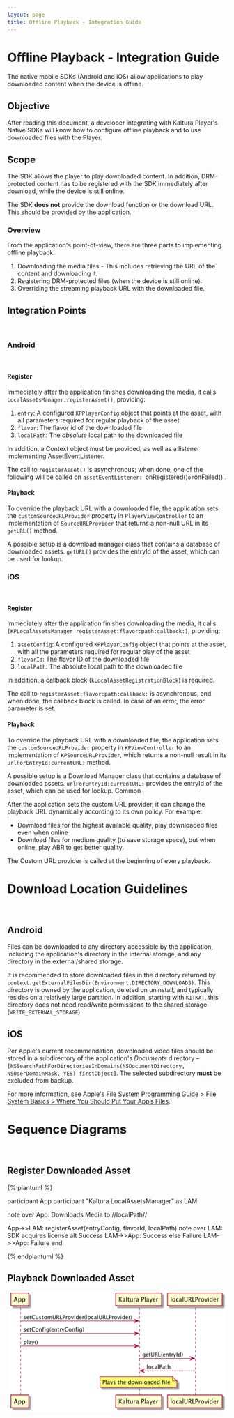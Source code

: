 ```yaml
---
layout: page
title: Offline Playback - Integration Guide
---
```


# Offline Playback - Integration Guide

The native mobile SDKs (Android and iOS) allow applications to play downloaded content when the device is offline.


## Objective
After reading this document, a developer integrating with Kaltura Player's Native SDKs will know how to configure offline playback and to use downloaded files with the Player.


## Scope
The SDK allows the player to play downloaded content. In addition, DRM-protected content has to be registered with the SDK immediately after download, while the device is still online.

The SDK **does not** provide the download function or the download URL. This should be provided by the application.

### Overview
From the application's point-of-view, there are three parts to implementing offline playback:

1. Downloading the media files - This includes retrieving the URL of the content and downloading it.
2. Registering DRM-protected files (when the device is still online).
3. Overriding the streaming playback URL with the downloaded file.

## Integration Points
&nbsp;
### Android
&nbsp;
#### Register
Immediately after the application finishes downloading the media, it calls `LocalAssetsManager.registerAsset()`, providing:

1. `entry`: A configured `KPPlayerConfig` object that points at the asset, with all  parameters required for regular playback of the asset
2. `flavor`: The flavor id of the downloaded file
3. `localPath`: The *absolute* local path to the downloaded file

In addition, a Context object must be provided, as well as a listener implementing AssetEventListener.

The call to `registerAsset()` is asynchronous; when done, one of the following will be called on `assetEventListener: `onRegistered()` or `onFailed()`.
#### Playback
To override the playback URL with a downloaded file, the application sets the `customSourceURLProvider` property in `PlayerViewController` to an implementation of `SourceURLProvider` that returns a non-null URL in its `getURL()` method.

A possible setup is a download manager class that contains a database of downloaded assets. `getURL()` provides the entryId of the asset, which can be used for lookup.

### iOS
&nbsp;

#### Register

Immediately after the application finishes downloading the media, it calls `[KPLocalAssetsManager registerAsset:flavor:path:callback:]`, providing:

1. `assetConfig`: A configured `KPPlayerConfig` object that points at the asset, with all the parameters required for regular play of the asset
2. `flavorId`: The flavor ID of the downloaded file
3. `localPath`: The absolute local path to the downloaded file

In addition, a callback block (`kLocalAssetRegistrationBlock`) is required.

The call to `registerAsset:flavor:path:callback:` is asynchronous, and when done, the callback block is called. In case of an error, the error parameter is set.

#### Playback

To override the playback URL with a downloaded file, the application sets the `customSourceURLProvider` property in `KPViewController` to an implementation of `KPSourceURLProvider`, which returns a non-null result in its `urlForEntryId:currentURL:` method.

A possible setup is a Download Manager class that contains a database of downloaded assets. `urlForEntryId:currentURL:` provides the entryId of the asset, which can be used for lookup.
Common

After the application sets the custom URL provider, it can change the playback URL dynamically according to its own policy. For example:

* Download files for the highest available quality, play downloaded files even when online
* Download files for medium quality (to save storage space), but when online, play ABR to get better quality.

The Custom URL provider is called at the beginning of every playback.

# Download Location Guidelines
&nbsp;

## Android

Files can be downloaded to any directory accessible by the application, including the application's directory in the internal storage, and any directory in the external/shared storage.

It is recommended to store downloaded files in the directory returned by `context.getExternalFilesDir(Environment.DIRECTORY_DOWNLOADS)`. This directory is owned by the application, deleted on uninstall, and typically resides on a relatively large partition. In addition, starting with `KITKAT`, this directory does not need read/write permissions to the shared storage (`WRITE_EXTERNAL_STORAGE`).

## iOS
Per Apple's current recommendation, downloaded video files should be stored in a subdirectory of the application's *Documents* directory – `[NSSearchPathForDirectoriesInDomains(NSDocumentDirectory, NSUserDomainMask, YES) firstObject]`. The selected subdirectory **must** be excluded from backup.

For more information, see Apple's [File System Programming Guide > File System Basics > Where You Should Put Your App’s Files](https://developer.apple.com/library/ios/documentation/FileManagement/Conceptual/FileSystemProgrammingGuide/FileSystemOverview/FileSystemOverview.html#//apple_ref/doc/uid/TP40010672-CH2-SW28).

# Sequence Diagrams
&nbsp;

## Register Downloaded Asset
{% plantuml %}

participant App
participant "Kaltura LocalAssetsManager" as LAM

note over App: Downloads Media to //localPath//

App->>LAM: registerAsset(entryConfig, flavorId, localPath)
note over LAM: SDK acquires license
alt Success
LAM->>App: Success
else Failure
LAM->>App: Failure
end

{% endplantuml %}

## Playback Downloaded Asset
![Playback](Offline-Playback.png)
